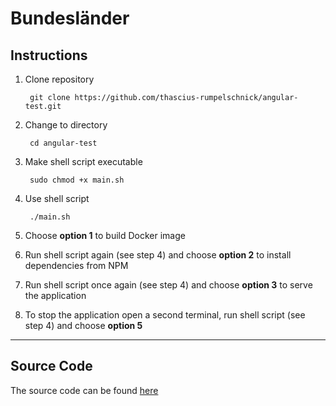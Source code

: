 # Bundesländer

## Instructions

1. Clone repository

        git clone https://github.com/thascius-rumpelschnick/angular-test.git

2. Change to directory

        cd angular-test

3. Make shell script executable

        sudo chmod +x main.sh

4. Use shell script

        ./main.sh

5. Choose **option 1** to build Docker image

6. Run shell script again (see step 4) and choose **option 2** to install dependencies from NPM

7. Run shell script once again (see step 4) and choose **option 3** to serve the application

8. To stop the application open a second terminal, run shell script (see step 4) and choose **option 5**

---

## Source Code

The source code can be found [here](./app/src)